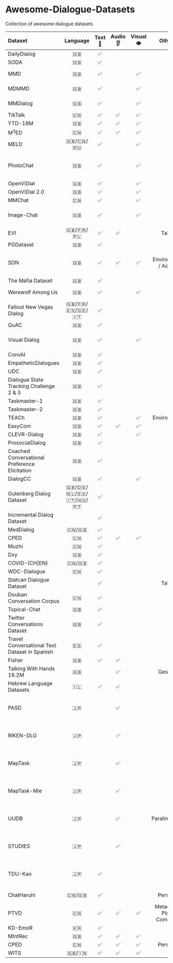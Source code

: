 # Awesome-Dialogue-Datasets
Collection of awesome dialogue datasets

| Dataset                                       |   Language    | Text📝 | Audio👂 | Visual👁️ |          Others           |               Source               | Homepage                                                                                                                                                                                                                                                                                           | Summary |
| :-------------------------------------------- | :-----------: | :---: | :----: | :-----: | :-----------------------: | :--------------------------------: | :------------------------------------------------------------------------------------------------------------------------------------------------------------------------------------------------------------------------------------------------------------------------------------------------- | :------ |
| DailyDialog                                   |       🇬🇧       |   ✅   |        |         |                           |              Website               | [http://yanran.li/dailydialog](http://yanran.li/dailydialog)                                                                                                                                                                                                                                       |         |
| SODA                                          |       🇬🇧       |   ✅   |        |         |                           |            InstructGPT             | [https://github.com/skywalker023/sodaverse](https://github.com/skywalker023/sodaverse)                                                                                                                                                                                                             |         |
| MMD                                           |       🇬🇧       |   ✅   |        |    ✅    |                           |        Interview / Website         | [https://amritasaha1812.github.io/MMD/](https://amritasaha1812.github.io/MMD/)                                                                                                                                                                                                                     |         |
| MDMMD                                         |       🇬🇧       |   ✅   |        |    ✅    |                           |           WoZ / Website            | [https://www.iitp.ac.in/~ai-nlp-ml/resources.html#mdmmd](https://www.iitp.ac.in/~ai-nlp-ml/resources.html#mdmmd)                                                                                                                                                                                   |         |
| MMDialog                                      |       🇬🇧       |   ✅   |        |    ✅    |                           |            Social Media            | [https://github.com/victorsungo/MMDialog](https://github.com/victorsungo/MMDialog)                                                                                                                                                                                                                 |         |
| TikTalk                                       |       🇨🇳       |   ✅   |   ✅    |    ✅    |                           |               Douyin               | [https://github.com/RUC-AIMind/TikTalk](https://github.com/RUC-AIMind/TikTalk)                                                                                                                                                                                                                     |         |
| YTD-18M                                       |       🇬🇧       |   ✅   |   ✅    |    ✅    |                           |              YouTube               | [https://seungjuhan.me/champagne/](https://seungjuhan.me/champagne/)                                                                                                                                                                                                                               |         |
| M$^3$ED                                       |       🇨🇳       |   ✅   |   ✅    |    ✅    |                           |                 TV                 | [https://github.com/AIM3-RUC/RUCM3ED](https://github.com/AIM3-RUC/RUCM3ED)                                                                                                                                                                                                                         |         |
| MELD                                          |     🇬🇧/🇨🇳/🇷🇺     |   ✅   |        |    ✅    |                           |                 TV                 | [https://affective-meld.github.io/](https://affective-meld.github.io/)                                                                                                                                                                                                                             |         |
| PhotoChat                                     |       🇬🇧       |   ✅   |        |    ✅    |                           |   OpenImage V4 / Crowd-sourcing    | [https://github.com/google-research/google-research/tree/master/multimodalchat/](https://github.com/google-research/google-research/tree/master/multimodalchat/)                                                                                                                                   |         |
| OpenViDial                                    |       🇬🇧       |   ✅   |        |    ✅    |                           |             Movie / TV             | [https://github.com/ShannonAI/OpenViDial](https://github.com/ShannonAI/OpenViDial)                                                                                                                                                                                                                 |         |
| OpenViDial 2.0                                |       🇬🇧       |   ✅   |        |    ✅    |                           |             Movie / TV             | [https://github.com/ShannonAI/OpenViDial](https://github.com/ShannonAI/OpenViDial)                                                                                                                                                                                                                 |         |
| MMChat                                        |       🇨🇳       |   ✅   |        |    ✅    |                           |               Weibo                | [https://github.com/silverriver/MMChat](https://github.com/silverriver/MMChat)                                                                                                                                                                                                                     |         |  |
| Image-Chat                                    |       🇬🇧       |   ✅   |        |    ✅    |                           |     YFCC100M / Crowd-sourcing      | [http://parl.ai/projects/image_chat](http://parl.ai/projects/image_chat)                                                                                                                                                                                                                           |         |
| EVI                                           |     🇬🇧/🇫🇷/🇵🇱     |   ✅   |   ✅    |         |           Table           |           Crowd-sourcing           | [https://github.com/PolyAI-LDN/evi-paper](https://github.com/PolyAI-LDN/evi-paper)                                                                                                                                                                                                                 |         |
| PGDataset                                     |       🇬🇧       |   ✅   |        |         |                           |                                    | [https://github.com/ruinunca/PGTask/](https://github.com/ruinunca/PGTask/)                                                                                                                                                                                                                         |         |
| SDN                                           |       🇬🇧       |   ✅   |   ✅    |    ✅    |   Environment / Action    | WoZ (Situated Dialogue Navigation) | [https://github.com/sled-group/DOROTHIE](https://github.com/sled-group/DOROTHIE)                                                                                                                                                                                                                   |         |
| The Mafia Dataset                             |       🇬🇧       |   ✅   |        |         |                           |                                    | [https://github.com/omonida/mafia-dataset](https://github.com/omonida/mafia-dataset)                                                                                                                                                                                                               |         |
| Werewolf Among Us                             |       🇬🇧       |   ✅   |        |    ✅    |                           |          Ego4D / YouTube           | [https://persuasion-deductiongame.socialai-data.org/](https://persuasion-deductiongame.socialai-data.org/)                                                                                                                                                                                         |         |
| Fallout New Vegas Dialog                      |   🇬🇧/🇫🇷/🇪🇸/🇩🇪/🇮🇹   |   ✅   |        |         |                           |                                    | [https://zenodo.org/record/6990638](https://zenodo.org/record/6990638)                                                                                                                                                                                                                             |         |
| QuAC                                          |       🇬🇧       |   ✅   |        |         |                           |                                    | [https://quac.ai/](https://quac.ai/)                                                                                                                                                                                                                                                               |         |
| Visual Dialog                                 |       🇬🇧       |   ✅   |        |    ✅    |                           |      MS COCO / Crowd-sourcing      | [https://visualdialog.org/](https://visualdialog.org/)                                                                                                                                                                                                                                             |         |
| ConvAI                                        |       🇬🇧       |   ✅   |        |         |                           |                                    | [https://parl.ai/projects/convai2/](https://parl.ai/projects/convai2/)                                                                                                                                                                                                                             |         |
| EmpatheticDialogues                           |       🇬🇧       |   ✅   |        |         |                           |                                    | [https://github.com/facebookresearch/EmpatheticDialogues](https://github.com/facebookresearch/EmpatheticDialogues)                                                                                                                                                                                 |         |
| UDC                                           |       🇬🇧       |   ✅   |        |         |                           |                                    | [https://github.com/npow/ubottu](https://github.com/npow/ubottu)                                                                                                                                                                                                                                   |         |
| Dialogue State Tracking Challenge 2 & 3       |       🇬🇧       |   ✅   |        |         |                           |                                    | [https://github.com/matthen/dstc](https://github.com/matthen/dstc)                                                                                                                                                                                                                                 |         |
| Taskmaster-1                                  |       🇬🇧       |   ✅   |        |         |                           |                                    | [https://research.google/tools/datasets/taskmaster-1/](https://research.google/tools/datasets/taskmaster-1/)                                                                                                                                                                                       |         |
| Taskmaster-2                                  |       🇬🇧       |   ✅   |        |         |                           |                                    | [https://research.google/tools/datasets/taskmaster-2/](https://research.google/tools/datasets/taskmaster-2/)                                                                                                                                                                                       |         |
| TEACh                                         |       🇬🇧       |   ✅   |        |    ✅    |        Environment        |                                    | [https://github.com/alexa/teach](https://github.com/alexa/teach)                                                                                                                                                                                                                                   |         |
| EasyCom                                       |       🇬🇧       |   ✅   |   ✅    |    ✅    |                           |                                    | [https://github.com/facebookresearch/EasyComDataset](https://github.com/facebookresearch/EasyComDataset)                                                                                                                                                                                           |         |
| CLEVR-Dialog                                  |       🇬🇧       |   ✅   |        |    ✅    |                           |                                    | [https://github.com/satwikkottur/clevr-dialog](https://github.com/satwikkottur/clevr-dialog)                                                                                                                                                                                                       |         |
| ProsocialDialog                               |       🇬🇧       |   ✅   |        |         |                           |                                    | [https://github.com/skywalker023/prosocial-dialog](https://github.com/skywalker023/prosocial-dialog)                                                                                                                                                                                               |         |
| Coached Conversational Preference Elicitation |       🇬🇧       |   ✅   |        |         |                           |                                    | [https://research.google/tools/datasets/coached-conversational-preference-elicitation/](https://research.google/tools/datasets/coached-conversational-preference-elicitation/)                                                                                                                     |         |
| DialogCC                                      |       🇬🇧       |   ✅   |        |    ✅    |                           |                CC3M                | [https://github.com/passing2961/DialogCC](https://github.com/passing2961/DialogCC)                                                                                                                                                                                                                 |         |
| Gutenberg Dialog Dataset                      | 🇬🇧/🇩🇪/🇳🇱/🇪🇸/🇮🇹/🇭🇺/🇵🇹 |   ✅   |        |         |                           |                                    | [https://github.com/ricsinaruto/gutenberg-dialog](https://github.com/ricsinaruto/gutenberg-dialog)                                                                                                                                                                                                 |         |
| Incremental Dialog Dataset                    |               |   ✅   |        |         |                           |                                    | [https://github.com/Leechikara/Incremental-Dialogue-System](https://github.com/Leechikara/Incremental-Dialogue-System)                                                                                                                                                                             |         |
| MedDialog                                     |      🇨🇳/🇬🇧      |   ✅   |        |         |                           |                                    | [https://github.com/UCSD-AI4H/Medical-Dialogue-System](https://github.com/UCSD-AI4H/Medical-Dialogue-System)                                                                                                                                                                                       |         |
| CPED                                          |       🇨🇳       |   ✅   |   ✅    |    ✅    |                           |                 TV                 | [https://github.com/scutcyr/CPED](https://github.com/scutcyr/CPED)                                                                                                                                                                                                                                 |         |
| Muzhi                                         |       🇨🇳       |   ✅   |        |         |                           |                                    |                                                                                                                                                                                                                                                                                                    |
| Dxy                                           |       🇬🇧       |   ✅   |        |         |                           |                                    |                                                                                                                                                                                                                                                                                                    |
| COVID-{CH\|EN}                                |      🇨🇳/🇬🇧      |   ✅   |        |         |                           |                                    |                                                                                                                                                                                                                                                                                                    |
| WDC-Dialogue                                  |       🇨🇳       |   ✅   |        |         |                           |                                    |                                                                                                                                                                                                                                                                                                    |
| Statcan Dialogue Dataset                      |               |   ✅   |        |         |           Table           |                                    |                                                                                                                                                                                                                                                                                                    |
| Douban Conversation Corpus                    |       🇨🇳       |   ✅   |        |         |                           |                                    | [https://github.com/MarkWuNLP/MultiTurnResponseSelection](https://github.com/MarkWuNLP/MultiTurnResponseSelection)                                                                                                                                                                                 |         |
| Topical-Chat                                  |       🇬🇧       |   ✅   |        |         |                           |                                    | [https://github.com/alexa/Topical-Chat](https://github.com/alexa/Topical-Chat)                                                                                                                                                                                                                     |         |
| Twitter Conversations Dataset                 |       🇬🇧       |   ✅   |        |         |                           |                                    | [https://github.com/IBM/twitter-customer-care-document-prediction](https://github.com/IBM/twitter-customer-care-document-prediction)                                                                                                                                                               |         |
| Travel Conversational Text Dataset in Spanish |       🇪🇸       |   ✅   |        |         |                           |                                    | [https://www.futurebeeai.com/dataset/text-dataset/spanish-travel-domain-conversation-text-dataset](https://www.futurebeeai.com/dataset/text-dataset/spanish-travel-domain-conversation-text-dataset)                                                                                               |         |
| Fisher                                        |       🇬🇧       |   ✅   |   ✅    |         |                           |             Telephone              | [https://catalog.ldc.upenn.edu/LDC2004T19](https://catalog.ldc.upenn.edu/LDC2004T19)                                                                                                                                                                                                               |         |
| Talking With Hands 16.2M                      |       🇬🇧       |       |   ✅    |         |          Gesture          |            Interaction             | [https://github.com/facebookresearch/TalkingWithHands32M](https://github.com/facebookresearch/TalkingWithHands32M)                                                                                                                                                                                 |         |
| Hebrew Language Datasets                      |       🇮🇱       |   ✅   |   ✅    |         |                           |             Telephone              | [https://ja.shaip.com/offerings/speech-data-catalog/hebrew-dataset/](https://ja.shaip.com/offerings/speech-data-catalog/hebrew-dataset/)                                                                                                                                                           |         |
| PASD                                          |       🇯🇵       |       |   ✅    |         |                           |                                    | [https://dsc.repo.nii.ac.jp/?action=pages_view_main&active_action=repository_view_main_item_detail&item_id=4358&item_no=1&page_id=13&block_id=21](https://dsc.repo.nii.ac.jp/?action=pages_view_main&active_action=repository_view_main_item_detail&item_id=4358&item_no=1&page_id=13&block_id=21) |         |
| RIKEN-DLG                                     |       🇯🇵       |       |   ✅    |         |                           |                                    | [https://dsc.repo.nii.ac.jp/?action=pages_view_main&active_action=repository_view_main_item_detail&item_id=4368&item_no=1&page_id=13&block_id=21](https://dsc.repo.nii.ac.jp/?action=pages_view_main&active_action=repository_view_main_item_detail&item_id=4368&item_no=1&page_id=13&block_id=21) |         |
| MapTask                                       |       🇯🇵       |       |   ✅    |         |                           |                                    | [https://dsc.repo.nii.ac.jp/?action=pages_view_main&active_action=repository_view_main_item_detail&item_id=4369&item_no=1&page_id=13&block_id=21](https://dsc.repo.nii.ac.jp/?action=pages_view_main&active_action=repository_view_main_item_detail&item_id=4369&item_no=1&page_id=13&block_id=21) |         |
| MapTask-Mie                                   |       🇯🇵       |       |   ✅    |         |                           |                                    | [https://dsc.repo.nii.ac.jp/?action=pages_view_main&active_action=repository_view_main_item_detail&item_id=4370&item_no=1&page_id=13&block_id=21](https://dsc.repo.nii.ac.jp/?action=pages_view_main&active_action=repository_view_main_item_detail&item_id=4370&item_no=1&page_id=13&block_id=21) |         |
| UUDB                                          |       🇯🇵       |       |   ✅    |         |      Paralinguistic       |                                    | [https://dsc.repo.nii.ac.jp/?action=pages_view_main&active_action=repository_view_main_item_detail&item_id=4371&item_no=1&page_id=13&block_id=21](https://dsc.repo.nii.ac.jp/?action=pages_view_main&active_action=repository_view_main_item_detail&item_id=4371&item_no=1&page_id=13&block_id=21) |         |
| STUDIES                                       |       🇯🇵       |       |   ✅    |         |                           |                                    | [https://dsc.repo.nii.ac.jp/?action=pages_view_main&active_action=repository_view_main_item_detail&item_id=4603&item_no=1&page_id=13&block_id=21](https://dsc.repo.nii.ac.jp/?action=pages_view_main&active_action=repository_view_main_item_detail&item_id=4603&item_no=1&page_id=13&block_id=21) |         |
| TDU-Kao                                       |       🇯🇵       |   ✅   |        |         |                           |                                    | [https://dsc.repo.nii.ac.jp/?action=pages_view_main&active_action=repository_view_main_item_detail&item_id=4899&item_no=1&page_id=13&block_id=21](https://dsc.repo.nii.ac.jp/?action=pages_view_main&active_action=repository_view_main_item_detail&item_id=4899&item_no=1&page_id=13&block_id=21) |         |
| ChatHaruhi                                    |      🇨🇳/🇬🇧      |   ✅   |        |         |          Persona          |                                    | [https://huggingface.co/datasets/silk-road/ChatHaruhi-54K-Role-Playing-Dialogue](https://huggingface.co/datasets/silk-road/ChatHaruhi-54K-Role-Playing-Dialogue)                                                                                                                                   |         |
| PTVD                                          |       🇨🇳       |   ✅   |   ✅    |    ✅    | Metadata / Plot / Comment |                                    | [https://ptvd.github.io/](https://ptvd.github.io/)                                                                                                                                                                                                                                                 |         |
| KD-EmoR                                       |       🇰🇷       |   ✅   |        |         |                           |                                    | [https://sites.google.com/view/kd-emor](https://sites.google.com/view/kd-emor)                                                                                                                                                                                                                     |         |
| MIntRec                                       |       🇬🇧       |   ✅   |   ✅    |    ✅    |                           |                                    | [https://github.com/thuiar/MIntRec](https://github.com/thuiar/MIntRec)                                                                                                                                                                                                                             |         |
| CPED                                          |       🇨🇳       |   ✅   |   ✅    |    ✅    |          Persona          |                                    | [https://github.com/scutcyr/CPED](https://github.com/scutcyr/CPED)                                                                                                                                                                                                                                 |         |
| WITS                                          |      🇬🇧/🇮🇳      |   ✅   |   ✅    |    ✅    |                           |                                    | [https://github.com/LCS2-IIITD/MAF](https://github.com/LCS2-IIITD/MAF)                                                                                                                                                                                                                             |         |